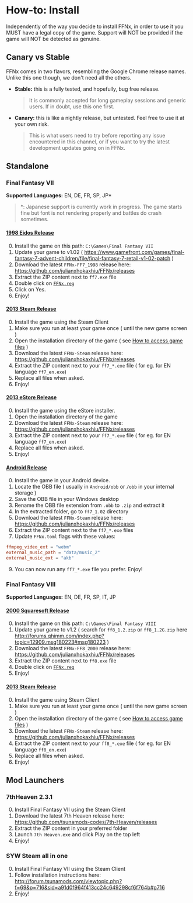 # How-to: Install

Independently of the way you decide to install FFNx, in order to use it you MUST have a legal copy of the game. Support will NOT be provided if the game will NOT be detected as genuine.

## Canary vs Stable

FFNx comes in two flavors, resembling the Google Chrome release names. Unlike this one though, we don't need all the others.

- **Stable:** this is a fully tested, and hopefully, bug free release.
  > It is commonly accepted for long gameplay sessions and generic users. If in doubt, use this one first.
- **Canary:** this is like a nightly release, but untested. Feel free to use it at your own risk.
  > This is what users need to try before reporting any issue encountered in this channel, or if you want to try the latest development updates going on in FFNx.

## Standalone

### Final Fantasy VII

**Supported Languages:** EN, DE, FR, SP, JP\*

> \*: Japanese support is currently work in progress. The game starts fine but font is not rendering properly and battles do crash sometimes.

#### [1998 Eidos Release](https://www.mobygames.com/game/windows/final-fantasy-vii)

0. Install the game on this path: `C:\Games\Final Fantasy VII`
1. Update your game to v1.02 ( https://www.gamefront.com/games/final-fantasy-7-advent-children/file/final-fantasy-7-retail-v1-02-patch )
2. Download the latest `FFNx-FF7_1998` release here: https://github.com/julianxhokaxhiu/FFNx/releases
3. Extract the ZIP content next to `ff7.exe` file
4. Double click on [`FFNx.reg`](https://github.com/julianxhokaxhiu/FFNx/blob/master/misc/FF7.reg)
5. Click on Yes.
6. Enjoy!

#### [2013 Steam Release](https://store.steampowered.com/app/39140/FINAL_FANTASY_VII/)

0. Install the game using the Steam Client
1. Make sure you run at least your game once ( until the new game screen )
2. Open the installation directory of the game ( see [How to access game files](https://steamcommunity.com/sharedfiles/filedetails/?id=760447682) )
3. Download the latest `FFNx-Steam` release here: https://github.com/julianxhokaxhiu/FFNx/releases
4. Extract the ZIP content next to your `ff7_*.exe` file ( for eg. for EN language `ff7_en.exe`)
5. Replace all files when asked.
6. Enjoy!

#### [2013 eStore Release](http://www.jp.square-enix.com/ffvii-pc-jp/)

0. Install the game using the eStore installer.
1. Open the installation directory of the game
2. Download the latest `FFNx-Steam` release here: https://github.com/julianxhokaxhiu/FFNx/releases
3. Extract the ZIP content next to your `ff7_*.exe` file ( for eg. for EN language `ff7_en.exe`)
4. Replace all files when asked.
5. Enjoy!

#### [Android Release](https://play.google.com/store/apps/details?id=com.square_enix.android_googleplay.FFVII)

0. Install the game in your Android device.
1. Locate the OBB file ( usually in `Android/obb` or `/obb` in your internal storage )
2. Save the OBB file in your Windows desktop
3. Rename the OBB file extension from `.obb` to `.zip` and extract it
4. In the extracted folder, go to `ff7_1.02` directory
5. Download the latest `FFNx-Steam` release here: https://github.com/julianxhokaxhiu/FFNx/releases
6. Extract the ZIP content next to the `ff7_*.exe` files
7. Update `FFNx.toml` flags with these values:

```toml
ffmpeg_video_ext = "webm"
external_music_path = "data/music_2"
external_music_ext = "akb"
```

9. You can now run any `ff7_*.exe` file you prefer. Enjoy!

### Final Fantasy VIII

**Supported Languages:** EN, DE, FR, SP, IT, JP

#### [2000 Squaresoft Release](https://www.mobygames.com/game/windows/final-fantasy-viii)

0. Install the game on this path: `C:\Games\Final Fantasy VIII`
1. Update your game to v1.2 ( search for `ff8_1.2.zip` or `ff8_1.2G.zip` here http://forums.qhimm.com/index.php?topic=12909.msg180223#msg180223 )
2. Download the latest `FFNx-FF8_2000` release here: https://github.com/julianxhokaxhiu/FFNx/releases
3. Extract the ZIP content next to `ff8.exe` file
4. Double click on [`FFNx.reg`](https://github.com/julianxhokaxhiu/FFNx/blob/master/misc/FF8.reg)
5. Enjoy!

#### [2013 Steam Release](https://store.steampowered.com/app/39150/FINAL_FANTASY_VIII/)

0. Install the game using Steam Client
1. Make sure you run at least your game once ( until the new game screen )
2. Open the installation directory of the game ( see [How to access game files](https://steamcommunity.com/sharedfiles/filedetails/?id=760447682) )
3. Download the latest `FFNx-Steam` release here: https://github.com/julianxhokaxhiu/FFNx/releases
4. Extract the ZIP content next to your `ff8_*.exe` file ( for eg. for EN language `ff8_en.exe`)
5. Replace all files when asked.
6. Enjoy!

## Mod Launchers

### 7thHeaven 2.3.1

0. Install Final Fantasy VII using the Steam Client
1. Download the latest 7th Heaven release here: https://github.com/tsunamods-codes/7th-Heaven/releases
2. Extract the ZIP content in your preferred folder
3. Launch `7th Heaven.exe` and click Play on the top left
4. Enjoy!

### SYW Steam all in one

0. Install Final Fantasy VII using the Steam Client
1. Follow installation instructions here: http://forum.tsunamods.com/viewtopic.php?f=69&p=716&sid=a91d0f964f413cc24c649298cf6f764b#p716
2. Enjoy!
